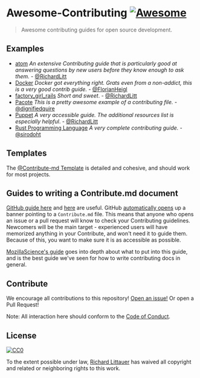 # Awesome-Contributing [![Awesome](https://cdn.rawgit.com/sindresorhus/awesome/d7305f38d29fed78fa85652e3a63e154dd8e8829/media/badge.svg)](https://github.com/sindresorhus/awesome)

> Awesome contributing guides for open source development.

## Examples

- [atom](https://github.com/atom/atom/blob/master/CONTRIBUTING.md) _An extensive Contributing guide that is particularly good at answering questions by new users before they know enough to ask them._ - [@RichardLitt](https://github.com/RichardLitt)
- [Docker](https://github.com/docker/docker/blob/master/CONTRIBUTING.md) _Docker got everything right. Grats even from a non-addict, this is a very good contrib guide._ - [@FlorianHeigl](https://github.com/FlorianHeigl)
- [factory_girl_rails](https://github.com/thoughtbot/factory_girl_rails/blob/master/CONTRIBUTING.md) _Short and sweet_. - [@RichardLitt](https://github.com/RichardLitt)
- [Pacote](https://github.com/zkat/pacote/blob/latest/CONTRIBUTING.md) _This is a pretty awesome example of a contributing file._ - [@dignifiedquire](https://github.com/dignifiedquire)
- [Puppet](https://github.com/puppetlabs/puppet/blob/master/CONTRIBUTING.md) _A very accessible guide. The additional resources list is especially helpful_. - [@RichardLitt](https://github.com/RichardLitt)
- [Rust Programming Language](https://github.com/rust-lang/rust/blob/master/CONTRIBUTING.md) _A very complete contributing guide._ - [@sirodoht](https://github.com/sirodoht)

## Templates

The [@Contribute-md Template](https://github.com/contribute-md/contribute-md-template) is detailed and cohesive, and should work for most projects.

## Guides to writing a Contribute.md document

[GitHub guide here](https://help.github.com/articles/setting-guidelines-for-repository-contributors/) and [here](https://github.com/blog/1184-contributing-guidelines) are useful. GitHub [automatically opens](https://github.com/blog/1184-contributing-guidelines) up a banner pointing to a `Contribute.md` file. This means that anyone who opens an issue or a pull request will know to check your Contributing guidelines. Newcomers will be the main target - experienced users will have memorized anything in your Contribute, and won't need it to guide them. Because of this, you want to make sure it is as accessible as possible.

[MozillaScience's guide](https://mozillascience.github.io/working-open-workshop/contributing/) goes into depth about what to put into this guide, and is the best guide we've seen for how to write contributing docs in general.

## Contribute

We encourage all contributions to this repository! [Open an issue!](https://github.com/RichardLitt/awesome-contribute) Or open a Pull Request!

Note: All interaction here should conform to the [Code of Conduct](CODE_OF_CONDUCT.md).

## License

[![CC0](http://mirrors.creativecommons.org/presskit/buttons/88x31/svg/cc-zero.svg)](https://creativecommons.org/publicdomain/zero/1.0/)

To the extent possible under law, [Richard Littauer](https://burntfen.com) has waived all copyright and related or neighboring rights to this work.
